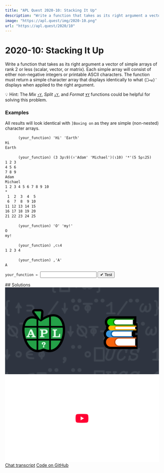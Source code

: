 ```yaml
---
title: "APL Quest 2020-10: Stacking It Up"
description: "Write a function that takes as its right argument a vector of simple arrays of rank 2 or less (scalar, vector, or matrix) and returns a simple character array that displays identically to what `{⎕←⍵}¨` displays when applied to the right argument."
image: "https://apl.quest/img/2020-10.png"
url: "https://apl.quest/2020/10"
---
```


# <span class=s>2020-</span>10: Stacking It Up
<!-- Write a function that takes as its right argument a vector of simple arrays of rank 2 or less (scalar, vector, or matrix) and returns a simple character array that displays identically to what `{⎕←⍵}¨` displays when applied to the right argument. -->
Write a function that takes as its right argument a vector of simple arrays of rank 2 or less (scalar, vector, or matrix). Each simple array will consist of either non-negative integers or printable ASCII characters. The function must return a simple character array that displays identically to what `{⎕←⍵}¨` displays when applied to the right argument.

💡 Hint: The *Mix* [`↑Y`](https://help.dyalog.com/latest/#Language/Primitive%20Functions/Mix.htm), *Split* [`↓Y`](https://help.dyalog.com/latest/#Language/Primitive%20Functions/Split.htm), and *Format* [`⍕Y`](https://help.dyalog.com/latest/#Language/Primitive%20Functions/Format%20Monadic.htm) functions could be helpful for solving this problem.

### Examples
All results will look identical with `]Boxing on` as they are simple (non-nested) character arrays.

```APL
      (your_function) 'Hi' 'Earth'
Hi   
Earth

      (your_function) (3 3⍴⍳9)(↑'Adam' 'Michael')(⍳10) '*'(5 5⍴⍳25)
1 2 3               
4 5 6               
7 8 9               
Adam                
Michael             
1 2 3 4 5 6 7 8 9 10
*                   
 1  2  3  4  5      
 6  7  8  9 10      
11 12 13 14 15      
16 17 18 19 20      
21 22 23 24 25

      (your_function) 'O' 'my!'
O  
my!

      (your_function) ,⊂⍳4
1 2 3 4

      (your_function) ,'A'
A
```
<div class="pdiv">
  <code onclick="p_Input.focus()">your_function ← </code><input id="p_Input" autocomplete="off" spellcheck="false" oninput="this.parentElement.querySelector`button`.disabled=false;localStorage.setItem(window.location.pathname,this.value)" onkeypress="subm(event)">
  <button onclick="alert$.next`Testing…`;submitSolution`p`" class="md-button md-button--primary">&#x2714; Test</button>
</div>
<blockquote id="p_Output"></blockquote>
## Solutions
<div onclick="play(this)" title="Video on YouTube" class="yt">
<img alt="Video Thumbnail" src="../../img/2020-10.png">
<img alt="YouTube" src="../../img/yt-big.png">
</div>
<a href="https://chat.stackexchange.com/transcript/52405?m=64172099#64172099" target="_blank" class="md-button md-button--primary">Chat transcript</a>
<a href="https://github.com/dyalog/apl.quest/tree/main/2020/10.apl" target="_blank" class="md-button md-button--primary right">Code on GitHub</a>

<script>
    testCases={"a":["'Hi' 'Earth'","0 'my!'","'O' 'my!'","'a'(⍪42)","(3 2⍴⍳6)(↑'Ad' 'Mich')(⍳4)'*'(2 3⍴⍳6)","⎕A[4?10](⍉5 2⍴2*⍳10)'a'"],"b":["'a'0",",⊂'abcd'",",⊂,42",",⊂'abc'",",⊂⍪'abc'",",⊂⍪3 14",",⊂⍪'a'",",⎕A[?26]","(3 2⍴0)(↑' A ' ' M  ')(4⍴0)' '(2 3⍴0)","'abc'"],"f":"{⍉1↓¯1↓⍉⍕⍪1/¨⍵}","p":"{⎕FMT⎕UCS 13@(=∘10)⎕UCS⍵}"}
    p_Input.value=localStorage.getItem(window.location.pathname)
    play=e=>e.outerHTML=`<iframe src="https://www.youtube.com/embed/LBelbuN1yRo?list=PLYKQVqyrAEj9wDIUyLDGtDAFTKY38BUMN&autoplay=1" title="<span class=s>2020-</span>10: Stacking It Up (APL Quest 2020-10)" frameborder="0" allow="accelerometer; autoplay; clipboard-write; encrypted-media; gyroscope; picture-in-picture; web-share" referrerpolicy="strict-origin-when-cross-origin" allowfullscreen></iframe>`
</script>
